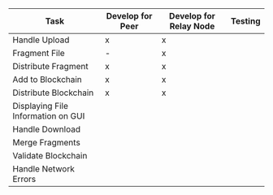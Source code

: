 | Task | Develop for Peer | Develop for Relay Node | Testing |
| --- | --- | --- | --- |
| Handle Upload |x|x||
| Fragment File |-|x||
| Distribute Fragment |x|x||
| Add to Blockchain |x|x||
| Distribute Blockchain |x|x||
| Displaying File Information on GUI | | | |
| Handle Download | | | |
| Merge Fragments | | | |
| Validate Blockchain | | | |
| Handle Network Errors | | | |

